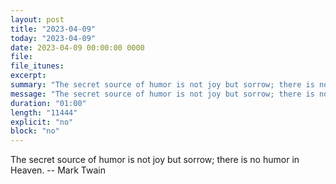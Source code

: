 ```yaml
---
layout: post
title: "2023-04-09"
today: "2023-04-09"
date: 2023-04-09 00:00:00 0000
file:
file_itunes:
excerpt:
summary: "The secret source of humor is not joy but sorrow; there is no humor in Heaven. -- Mark Twain"
message: "The secret source of humor is not joy but sorrow; there is no humor in Heaven. -- Mark Twain"
duration: "01:00"
length: "11444"
explicit: "no"
block: "no"
---
```

The secret source of humor is not joy but sorrow; there is no humor in Heaven. -- Mark Twain

